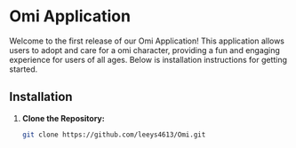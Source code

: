 # Omi Application

Welcome to the first release of our Omi Application! This application allows users to adopt and care for a omi character, providing a fun and engaging experience for users of all ages. 
Below is installation instructions for getting started.


## Installation

1. **Clone the Repository:**
   ```bash
   git clone https://github.com/leeys4613/Omi.git
